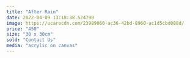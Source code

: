 ```yaml
---
title: "After Rain"
date: 2022-04-09 13:18:38.524799
image: https://ucarecdn.com/23989060-ac36-42bd-8960-ac1d5cbd088d/
price: "450"
size: "30 x 30cm"
sold: "Contact Us"
media: "acrylic on canvas"
---
```


